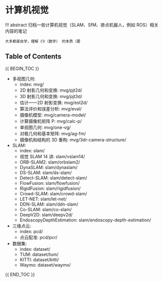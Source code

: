 # 计算机视觉

!!! abstract
    归档一些计算机视觉（SLAM、SfM、掺点机器人，例如 ROS）相关内容的笔记

    大多都是自学，理解 CV（数学） 的本质（雾

## Table of Contents

{{ BEGIN_TOC }}

- 多视图几何:
    - index: mvg/
    - 2D 射影几何和变换: mvg/pjt2d/
    - 3D 射影几何和变换: mvg/pjt3d/
    - 估计——2D 射影变换: mvg/est2d/
    - 算法评价和误差分析: mvg/eval/
    - 摄像机模型: mvg/camera-model/
    - 计算摄像机矩阵 P: mvg/calc-p/
    - 单视图几何: mvg/one-vg/
    - 对极几何和基本矩阵: mvg/ag-fm/
    - 摄像机和结构的 3D 重构: mvg/3dr-camera-structure/
- SLAM:
    - index: slam/
    - 视觉 SLAM 14 讲: slam/vslam14/
    - ORB-SLAM2: slam/orbslam2/
    - DynaSLAM: slam/dynaslam/
    - DS-SLAM: slam/ds-slam/
    - Detect-SLAM: slam/detect-slam/
    - FlowFusion: slam/flowfusion/
    - RigidFusion: slam/rigidfusion/
    - Crowd-SLAM: slam/crowd-slam/
    - LET-NET: slam/let-net/
    - DDN-SLAM: slam/ddn-slam/
    - Co-SLAM: slam/co-slam/
    - DeepV2D: slam/deepv2d/
    - EndoscopyDepthEstimation: slam/endoscopy-depth-estimation/
- 三维点云:
    - index: pcd/
    - 点云配准: pcd/pcr/
- 数据集:
    - index: dataset/
    - TUM: dataset/tum/
    - KITTI: dataset/kitti/
    - Waymo: dataset/waymo/

{{ END_TOC }}

